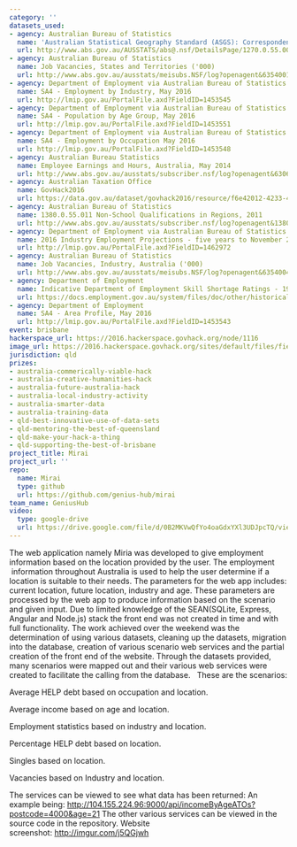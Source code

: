 ```yaml
---
category: ''
datasets_used:
- agency: Australian Bureau of Statistics
  name: 'Australian Statistical Geography Standard (ASGS): Correspondences, July 2011'
  url: http://www.abs.gov.au/AUSSTATS/abs@.nsf/DetailsPage/1270.0.55.006July%202011?OpenDocument
- agency: Australian Bureau of Statistics
  name: Job Vacancies, States and Territories ('000)
  url: http://www.abs.gov.au/ausstats/meisubs.NSF/log?openagent&6354001.xls&6354.0&Time%20Series%20Spreadsheet&FA0C3DEC2F29F12DCA257FE10013CB9D&0&May%202016&30.06.2016&Latest
- agency: Department of Employment via Australian Bureau of Statistics
  name: SA4 - Employment by Industry, May 2016
  url: http://lmip.gov.au/PortalFile.axd?FieldID=1453545
- agency: Department of Employment via Australian Bureau of Statistics
  name: SA4 - Population by Age Group, May 2016
  url: http://lmip.gov.au/PortalFile.axd?FieldID=1453551
- agency: Department of Employment via Australian Bureau of Statistics
  name: SA4 - Employment by Occupation May 2016
  url: http://lmip.gov.au/PortalFile.axd?FieldID=1453548
- agency: Australian Bureau Statistics
  name: Employee Earnings and Hours, Australia, May 2014
  url: http://www.abs.gov.au/ausstats/subscriber.nsf/log?openagent&63060do001_201405.xls&6306.0&Data%20Cubes&579D9C93BCEDC1A3CA257DD400758DF6&0&May%202014&22.01.2015&Latest
- agency: Australian Taxation Office
  name: GovHack2016
  url: https://data.gov.au/dataset/govhack2016/resource/f6e42012-4233-4fa3-aa9f-7063d27df5f8
- agency: Australian Bureau of Statistics
  name: 1380.0.55.011 Non-School Qualifications in Regions, 2011
  url: http://www.abs.gov.au/ausstats/subscriber.nsf/log?openagent&138055011.xls&1380.0.55.011&Data%20Cubes&19E52DBB51397DFCCA257C0800103D79&0&2011&21.10.2013&Latest
- agency: Department of Employment via Australian Bureau of Statistics
  name: 2016 Industry Employment Projections - five years to November 2020
  url: http://lmip.gov.au/PortalFile.axd?FieldID=1462972
- agency: Australian Bureau of Statistics
  name: Job Vacancies, Industry, Australia ('000)
  url: http://www.abs.gov.au/ausstats/meisubs.NSF/log?openagent&6354004.xls&6354.0&Time%20Series%20Spreadsheet&DB133C01E48CB80CCA257FE10013D17D&0&May%202016&30.06.2016&Latest
- agency: Department of Employment
  name: Indicative Department of Employment Skill Shortage Ratings - 1986 to 2015
  url: https://docs.employment.gov.au/system/files/doc/other/historicalskillshortagelist1986_2015.xlsx
- agency: Department of Employment
  name: SA4 - Area Profile, May 2016
  url: http://lmip.gov.au/PortalFile.axd?FieldID=1453543
event: brisbane
hackerspace_url: https://2016.hackerspace.govhack.org/node/1116
image_url: https://2016.hackerspace.govhack.org/sites/default/files/field/image/13843397_10207964798212460_1174125046_o_1.jpg
jurisdiction: qld
prizes:
- australia-commerically-viable-hack
- australia-creative-humanities-hack
- australia-future-australia-hack
- australia-local-industry-activity
- australia-smarter-data
- australia-training-data
- qld-best-innovative-use-of-data-sets
- qld-mentoring-the-best-of-queensland
- qld-make-your-hack-a-thing
- qld-supporting-the-best-of-brisbane
project_title: Mirai
project_url: ''
repo:
  name: Mirai
  type: github
  url: https://github.com/genius-hub/mirai
team_name: GeniusHub
video:
  type: google-drive
  url: https://drive.google.com/file/d/0B2MKVwQfYo4oaGdxYXl3UDJpcTQ/view
---
```


The web application namely Miria was developed to give employment information based on the location provided by the user. The employment  information throughout Australia is used to help the user determine if a location is suitable to their needs.
The parameters for the web app includes: current location, future location, industry and age. These parameters are processed by the web app to produce information based on the scenario and given input. 
Due to limited knowledge of the SEAN(SQLite, Express, Angular and Node.js) stack the front end was not created in time and with full functionality. 
The work achieved over the weekend was the determination of using various datasets, cleaning up the datasets, migration into the database, creation of various scenario web services and the partial creation of the front end of the website. 
Through the datasets provided, many scenarios were mapped out and their various web services were created to facilitate the calling from the database.  
These are the scenarios:

Average HELP debt based on occupation and location.


Average income based on age and location.


Employment statistics based on industry and location.


Percentage HELP debt based on location.


Singles based on location.


Vacancies based on Industry and location.

The services can be viewed to see what data has been returned:
An example being: http://104.155.224.96:9000/api/incomeByAgeATOs?postcode=4000&age=21 
The other various services can be viewed in the source code in the repository.
Website screenshot: http://imgur.com/j5QGjwh
 
​​​​​​​